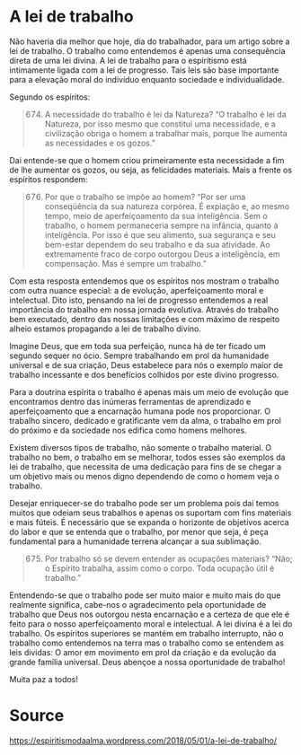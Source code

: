 # A lei de trabalho

Não haveria dia melhor que hoje, dia do trabalhador, para um artigo sobre a lei de trabalho. O trabalho como entendemos é apenas uma consequência direta de uma lei divina. A lei de trabalho para o espiritismo está intimamente ligada com a lei de progresso. Tais leis são base importante para a elevação moral do indivíduo enquanto sociedade e individualidade.

Segundo os espíritos:

> 674. A necessidade do trabalho é lei da Natureza?
“O trabalho é lei da Natureza, por isso mesmo que constitui uma necessidade, e a civilização obriga o homem a trabalhar mais, porque lhe aumenta as necessidades e os gozos.”

Dai entende-se que o homem criou primeiramente esta necessidade a fim de lhe aumentar os gozos, ou seja, as felicidades materiais. Mais a frente os espíritos respondem:

> 676. Por que o trabalho se impõe ao homem?
“Por ser uma conseqüência da sua natureza corpórea. É expiação e, ao mesmo tempo, meio de aperfeiçoamento da sua inteligência. Sem o trabalho, o homem permaneceria sempre na infância, quanto à inteligência. Por isso é que seu alimento, sua segurança e seu bem-estar dependem do seu trabalho e da sua atividade. Ao extremamente fraco de corpo outorgou Deus a inteligência, em compensação. Mas é sempre um trabalho.”

Com esta resposta entendemos que os espíritos nos mostram o trabalho com outra nuance especial: a de evolução, aperfeiçoamento moral e intelectual. Dito isto, pensando na lei de progresso entendemos a real importância do trabalho em nossa jornada evolutiva. Através do trabalho bem executado, dentro das nossas limitações e com máximo de respeito alheio estamos propagando a lei de trabalho divino.

Imagine Deus, que em toda sua perfeição, nunca há de ter ficado um segundo sequer no ócio. Sempre trabalhando em prol da humanidade universal e de sua criação, Deus estabelece para nós o exemplo maior de trabalho incessante e dos benefícios colhidos por este divino progresso.

Para a doutrina espírita o trabalho é apenas mais um meio de evolução que encontramos dentro das inúmeras ferramentas de aprendizado e aperfeiçoamento que a encarnação humana pode nos proporcionar. O trabalho sincero, dedicado e gratificante vem da alma, o trabalho em prol do próximo e da sociedade nos edifica como homens melhores.

Existem diversos tipos de trabalho, não somente o trabalho material. O trabalho no bem, o trabalho em se melhorar, todos esses são exemplos da lei de trabalho, que necessita de uma dedicação para fins de se chegar a um objetivo mais ou menos digno dependendo de como o homem veja o trabalho.

Desejar enriquecer-se do trabalho pode ser um problema pois dai temos muitos que odeiam seus trabalhos e apenas os suportam com fins materiais e mais fúteis. É necessário que se expanda o horizonte de objetivos acerca do labor e que se entenda que o trabalho, por menor que seja, é peça fundamental para a humanidade terrena alcançar a sua sublimação.

> 675. Por trabalho só se devem entender as ocupações materiais?
“Não; o Espírito trabalha, assim como o corpo. Toda ocupação útil é trabalho.”

Entendendo-se que o trabalho pode ser muito maior e muito mais do que realmente significa, cabe-nos o agradecimento pela oportunidade de trabalho que Deus nos outorgou nesta encarnação e a certeza de que ele é feito para o nosso aperfeiçoamento moral e intelectual. A lei divina é a lei do trabalho. Os espíritos superiores se mantém em trabalho interrupto, não o trabalho como entendemos na terra mas o trabalho como se entendem as leis dividas: O amor em movimento em prol da criação e da evolução da grande família universal. Deus abençoe a nossa oportunidade de trabalho!

Muita paz a todos!

# Source
https://espiritismodaalma.wordpress.com/2018/05/01/a-lei-de-trabalho/
